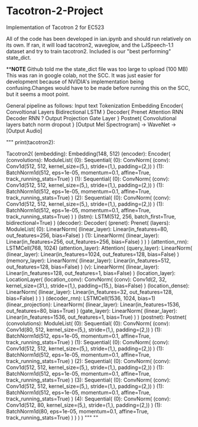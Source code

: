 # Tacotron-2-Project
Implementation of Tacotron 2 for EC523

All of the code has been developed in ian.ipynb and should run relatively on its own. If ran, it will  load tacotron2, waveglow, and the LJSpeech-1.1 dataset and try to train tacotron2. Included is our "best performing" state_dict.

******NOTE****
Github told me the state_dict file was too large to upload (100 MB)
This was ran in google colab, not the SCC. It was just easier for development because of NVIDIA's implementation being confusing.Changes would have to be made before running this on the SCC, but it seems a moot point.




General pipeline as follows:
Input text
Tokenization
Embedding
Encoder{
    Convoltional Layers
    Bidirectional LSTM
}
Decoder{
    Prenet
    Attention RNN
    Decoder RNN ?
    Output Projection
    Gate Layer
}
Postnet{
    Convolutional layers batch norm
    dropout
}
[Output Mel Spectrogram] -> WaveNet -> [Output Audio]


"""
print(tacotron2):

Tacotron2(
  (embedding): Embedding(148, 512)
  (encoder): Encoder(
    (convolutions): ModuleList(
      (0): Sequential(
        (0): ConvNorm(
          (conv): Conv1d(512, 512, kernel_size=(5,), stride=(1,), padding=(2,))
        )
        (1): BatchNorm1d(512, eps=1e-05, momentum=0.1, affine=True, track_running_stats=True)
      )
      (1): Sequential(
        (0): ConvNorm(
          (conv): Conv1d(512, 512, kernel_size=(5,), stride=(1,), padding=(2,))
        )
        (1): BatchNorm1d(512, eps=1e-05, momentum=0.1, affine=True, track_running_stats=True)
      )
      (2): Sequential(
        (0): ConvNorm(
          (conv): Conv1d(512, 512, kernel_size=(5,), stride=(1,), padding=(2,))
        )
        (1): BatchNorm1d(512, eps=1e-05, momentum=0.1, affine=True, track_running_stats=True)
      )
    )
    (lstm): LSTM(512, 256, batch_first=True, bidirectional=True)
  )
  (decoder): Decoder(
    (prenet): Prenet(
      (layers): ModuleList(
        (0): LinearNorm(
          (linear_layer): Linear(in_features=80, out_features=256, bias=False)
        )
        (1): LinearNorm(
          (linear_layer): Linear(in_features=256, out_features=256, bias=False)
        )
      )
    )
    (attention_rnn): LSTMCell(768, 1024)
    (attention_layer): Attention(
      (query_layer): LinearNorm(
        (linear_layer): Linear(in_features=1024, out_features=128, bias=False)
      )
      (memory_layer): LinearNorm(
        (linear_layer): Linear(in_features=512, out_features=128, bias=False)
      )
      (v): LinearNorm(
        (linear_layer): Linear(in_features=128, out_features=1, bias=False)
      )
      (location_layer): LocationLayer(
        (location_conv): ConvNorm(
          (conv): Conv1d(2, 32, kernel_size=(31,), stride=(1,), padding=(15,), bias=False)
        )
        (location_dense): LinearNorm(
          (linear_layer): Linear(in_features=32, out_features=128, bias=False)
        )
      )
    )
    (decoder_rnn): LSTMCell(1536, 1024, bias=1)
    (linear_projection): LinearNorm(
      (linear_layer): Linear(in_features=1536, out_features=80, bias=True)
    )
    (gate_layer): LinearNorm(
      (linear_layer): Linear(in_features=1536, out_features=1, bias=True)
    )
  )
  (postnet): Postnet(
    (convolutions): ModuleList(
      (0): Sequential(
        (0): ConvNorm(
          (conv): Conv1d(80, 512, kernel_size=(5,), stride=(1,), padding=(2,))
        )
        (1): BatchNorm1d(512, eps=1e-05, momentum=0.1, affine=True, track_running_stats=True)
      )
      (1): Sequential(
        (0): ConvNorm(
          (conv): Conv1d(512, 512, kernel_size=(5,), stride=(1,), padding=(2,))
        )
        (1): BatchNorm1d(512, eps=1e-05, momentum=0.1, affine=True, track_running_stats=True)
      )
      (2): Sequential(
        (0): ConvNorm(
          (conv): Conv1d(512, 512, kernel_size=(5,), stride=(1,), padding=(2,))
        )
        (1): BatchNorm1d(512, eps=1e-05, momentum=0.1, affine=True, track_running_stats=True)
      )
      (3): Sequential(
        (0): ConvNorm(
          (conv): Conv1d(512, 512, kernel_size=(5,), stride=(1,), padding=(2,))
        )
        (1): BatchNorm1d(512, eps=1e-05, momentum=0.1, affine=True, track_running_stats=True)
      )
      (4): Sequential(
        (0): ConvNorm(
          (conv): Conv1d(512, 80, kernel_size=(5,), stride=(1,), padding=(2,))
        )
        (1): BatchNorm1d(80, eps=1e-05, momentum=0.1, affine=True, track_running_stats=True)
      )
    )
  )
)
"""
""
